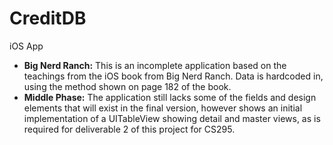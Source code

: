 # CreditDB
iOS App

* **Big Nerd Ranch:** This is an incomplete application based on the teachings from the iOS book from Big Nerd Ranch.  Data is hardcoded in, using the method shown on page 182 of the book.
* **Middle Phase:** The application still lacks some of the fields and design elements that will exist in the final version, however shows an initial implementation of a UITableView showing detail and master views, as is required for deliverable 2 of this project for CS295.
